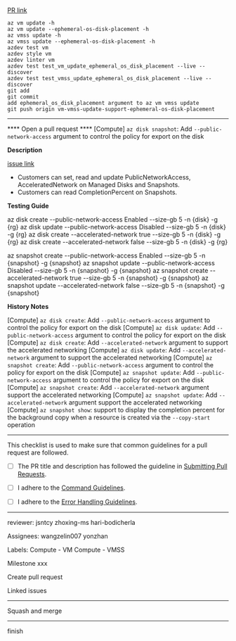 [PR link]()

```
az vm update -h
az vm update --ephemeral-os-disk-placement -h
az vmss update -h
az vmss update --ephemeral-os-disk-placement -h
azdev test vm
azdev style vm
azdev linter vm
azdev test test_vm_update_ephemeral_os_disk_placement --live --discover
azdev test test_vmss_update_ephemeral_os_disk_placement --live --discover
git add
git commit
add ephemeral_os_disk_placement argument to az vm vmss update
git push origin vm-vmss-update-support-ephemeral-os-disk-placement
```
--------------------------------------------------------
**** Open a pull request ****
[Compute] `az disk snapshot`: Add `--public-network-access` argument to control the policy for export on the disk

**Description**

[issue link](https://github.com/Azure/azure-cli/issues/19636)

- Customers can set, read and update PublicNetworkAccess, AcceleratedNetwork on Managed Disks and Snapshots.
- Customers can read CompletionPercent on Snapshots.

**Testing Guide**

az disk create --public-network-access Enabled --size-gb 5 -n {disk} -g {rg}
az disk update --public-network-access Disabled --size-gb 5 -n {disk} -g {rg}
az disk create --accelerated-network true --size-gb 5 -n {disk} -g {rg}
az disk create --accelerated-network false --size-gb 5 -n {disk} -g {rg}

az snapshot create --public-network-access Enabled --size-gb 5 -n {snapshot} -g {snapshot}
az snapshot update --public-network-access Disabled --size-gb 5 -n {snapshot} -g {snapshot}
az snapshot create --accelerated-network true --size-gb 5 -n {snapshot} -g {snapshot}
az snapshot update --accelerated-network false --size-gb 5 -n {snapshot} -g {snapshot}

**History Notes**

[Compute] `az disk create`: Add `--public-network-access` argument to control the policy for export on the disk
[Compute] `az disk update`: Add `--public-network-access` argument to control the policy for export on the disk
[Compute] `az disk create`: Add `--accelerated-network` argument to support the accelerated networking
[Compute] `az disk update`: Add `--accelerated-network` argument to support the accelerated networking
[Compute] `az snapshot create`: Add `--public-network-access` argument to control the policy for export on the disk
[Compute] `az snapshot update`: Add `--public-network-access` argument to control the policy for export on the disk
[Compute] `az snapshot create`: Add `--accelerated-network` argument support the accelerated networking
[Compute] `az snapshot update`: Add `--accelerated-network` argument support the accelerated networking
[Compute] `az snapshot show`: support to display the completion percent for the background copy when a resource is created via the `--copy-start` operation

---

This checklist is used to make sure that common guidelines for a pull request are followed.

- [ ] The PR title and description has followed the guideline in [Submitting Pull Requests](https://github.com/Azure/azure-cli/tree/dev/doc/authoring_command_modules#submitting-pull-requests).

- [ ] I adhere to the [Command Guidelines](https://github.com/Azure/azure-cli/blob/dev/doc/command_guidelines.md).

- [ ] I adhere to the [Error Handling Guidelines](https://github.com/Azure/azure-cli/blob/dev/doc/error_handling_guidelines.md).

--------------------------------------------------------
reviewer:
jsntcy
zhoxing-ms
hari-bodicherla

Assignees:
wangzelin007
yonzhan

Labels:
Compute - VM
Compute - VMSS

Milestone
xxx

Create pull request

Linked issues

--------------------------------------------------------
Squash and merge

--------------------------------------------------------
finish